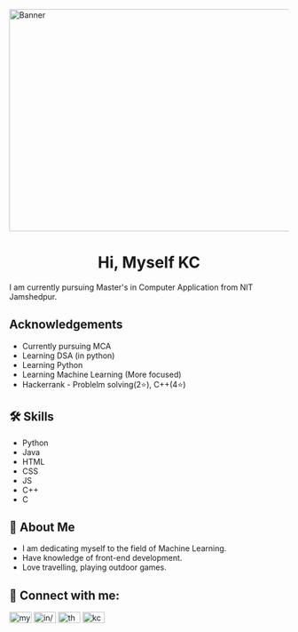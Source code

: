 <img alt="Banner" width="1000px" height="400px" src="https://i.pinimg.com/736x/3a/37/5e/3a375ebc0fb5e745318f5c82cbafb6b5.jpg">


# <h1 align="center">Hi, Myself KC</h1>

I am currently pursuing Master's in Computer Application from NIT Jamshedpur. 


## Acknowledgements

 - Currently pursuing MCA
 - Learning DSA (in python)
 - Learning Python
 - Learning Machine Learning (More focused)
 - Hackerrank - Problelm solving(2⭐), C++(4⭐)




## 🛠 Skills
- Python
- Java
- HTML
- CSS
- JS
- C++
- C


## 🚀 About Me
- I am dedicating myself to the field of Machine Learning. 
- Have knowledge of front-end development.
- Love travelling, playing outdoor games.


## 🔗 Connect with me:
<a href="https://twitter.com/kaiixhansda" target="blank"><img align="center" src="https://raw.githubusercontent.com/rahuldkjain/github-profile-readme-generator/master/src/images/icons/Social/twitter.svg" alt="mys_te_ry" height="20" width="40" /></a>
<a href="https://www.linkedin.com/in/kalicharan-hansda-6aa180264/" target="blank"><img align="center" src="https://raw.githubusercontent.com/rahuldkjain/github-profile-readme-generator/master/src/images/icons/Social/linked-in-alt.svg" alt="in/kalicharan-hansda-6aa180264/" height="20" width="40" /></a>
<a href="https://www.instagram.com/kaiixhansda/" target="blank"><img align="center" src="https://raw.githubusercontent.com/rahuldkjain/github-profile-readme-generator/master/src/images/icons/Social/instagram.svg" alt="the_mys_tery" height="20" width="40" /></a>
<a href="https://www.hackerrank.com/kchansda27" target="blank"><img align="center" src="https://raw.githubusercontent.com/rahuldkjain/github-profile-readme-generator/master/src/images/icons/Social/hackerrank.svg" alt="kchansda27" height="20" width="40" /></a>

